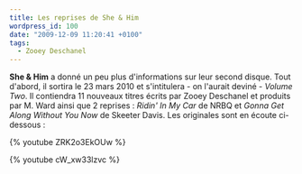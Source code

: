 ```yaml
---
title: Les reprises de She & Him
wordpress_id: 100
date: "2009-12-09 11:20:41 +0100"
tags:
  - Zooey Deschanel
---
```


**She & Him** a donné un peu plus d'informations sur leur second disque. Tout
d'abord, il sortira le 23 mars 2010 et s'intitulera - on l'aurait deviné -
_Volume Two_. Il contiendra 11 nouveaux titres écrits par Zooey Deschanel et
produits par M. Ward ainsi que 2 reprises : _Ridin' In My Car_ de NRBQ et _Gonna
Get Along Without You Now_ de Skeeter Davis. Les originales sont en écoute
ci-dessous :

{% youtube ZRK2o3EkOUw %}

{% youtube cW_xw33lzvc %}
